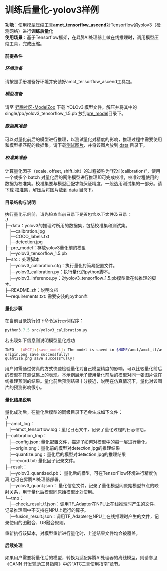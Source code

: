 # 训练后量化-yolov3样例
**功能**：使用模型压缩工具**amct_tensorflow_ascend**对Tensorflow的yolov3（检测网络）进行**训练后量化**   
**使用场景**：基于Tensorflow框架，在昇腾AI处理器上做在线推理时，调用模型压缩工具，完成压缩。 

#### 前提条件
##### 环境准备
请按照手册准备好环境并安装好amct_tensorflow_ascend工具包。
##### 模型准备
请至
[昇腾社区-ModelZoo](https://ascend.huawei.com/zh/#/software/modelzoo/detail/C/210261e64adc42d2b3d84c447844e4c7)
下载 YOLOv3 模型文件。解压并将其中的 single/pb/yolov3_tensorflow_1.5.pb 放到[pre_model](./pre_model)目录下。
##### 数据集准备
可以对量化前后的模型进行推理，以测试量化对精度的影响，推理过程中需要使用和模型相匹配的数据集。请下载[测试图片](https://obs-9be7.obs.cn-east-2.myhuaweicloud.com/models/yolo_v3_calibration/detection.jpg)，并将该图片放到 [data](./data/) 目录下。
##### 校准集准备
计算量化因子（scale, offset, shift_bit）的过程被称为“校准(calibration)”，使用一个或多个 batch 对量化后的网络模型进行推理即可完成校准，校准过程使用的数据为校准集。校准集要与模型匹配才能保证精度，一般选用测试集的一部分。请下载
[校准集](https://obs-9be7.obs.cn-east-2.myhuaweicloud.com/models/yolo_v3_calibration/calibration.jpg)，解压后将图片放到 [data](./data/) 目录下。

#### 目录结构与说明
执行量化示例前，请先检查当前目录下是否包含以下文件及目录：  
**./**  
├─data：yolov3的推理时所用的数据集，包括校准集和测试集。  
&emsp;├─calibration.jpg  
&emsp;├─COCO_labels.txt  
&emsp;├─detection.jpg  
├─pre_model：存放yolov3量化前的模型  
&emsp;├─yolov3_tensorflow_1.5.pb  
├─src：处理脚本  
&emsp;├─yolov3_calibration.cfg：执行量化的简易配置文件。  
&emsp;├─yolov3_calibration.py：执行量化的python脚本。  
&emsp;├─yolov3_inference.py：对yolov3_tensorflow_1.5.pb模型做在线推理的脚本。  
├─README_zh：说明文档  
└─requirements.txt: 需要安装的python库
#### 量化步骤
在当前目录执行如下命令运行示例程序：
```python
python3.7.5 src/yolov3_calibration.py
```

若出现如下信息则说明模型量化成功
```bash
INFO - [AMCT]:[save_model]: The model is saved in $HOME/amct/amct_tf/ascend_sample/yolov3/result/yolov3_quantized.pb
origin.png save successfully!
quantize.png save successfully!
```
用户如需通过仿真的方式快速检验量化对自己模型精度的影响，可以比较量化前后的模型在其测试集上的表现。本示例展示了使用量化前后的模型对同一张图片做在线推理预测的结果。量化前后预测结果十分接近，说明在仿真情况下，量化对该图片的预测影响很小。

#### 量化结果说明
量化成功后，在量化后模型的同级目录下还会生成如下文件：   
**./**   
├─amct_log：   
&emsp;├─amct_tensorflow.log：量化日志文件，记录了量化过程的日志信息。    
├─calibration_tmp：  
&emsp;├─config.json: 量化配置文件，描述了如何对模型中的每一层进行量化。  
&emsp;├─origin.png：量化前的模型对detection.jpg的推理结果   
&emsp;├─quantize.png：量化后的模型对detection.jpg的推理结果   
&emsp;├─record.txt: 量化因子记录文件。  
├─result：   
&emsp;├─yolov3_quantized.pb： 量化后的模型，可在TensorFlow环境进行精度仿真,也可在昇腾AI处理器部署。   
&emsp;├─yolov3_quant.json： 量化信息文件，记录了量化模型同原始模型节点的映射关系，用于量化后模型同原始模型比对使用。   
└─tmp：      
&emsp;├─check_result.tf.json：调用TF_Adapter在NPU上在线推理时产生的文件，记录推理图中不支持在NPU上运行的算子。  
&emsp;├─fusion_result.json：调用TF_Adapter在NPU上在线推理时产生的文件，记录使用的图融合、UB融合规则。  

重新执行该脚本，对模型重新进行量化时，上述结果文件均会被覆盖。

#### 后续处理
如果用户需要将量化后的模型，转换为适配昇腾AI处理器的离线模型，则请参见《CANN 开发辅助工具指南》中的“ATC工具使用指南”章节。